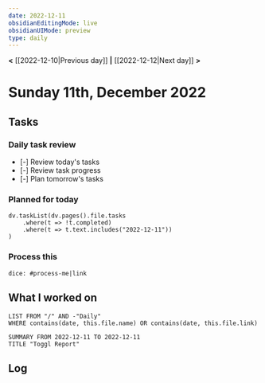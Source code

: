 ```yaml
---
date: 2022-12-11
obsidianEditingMode: live
obsidianUIMode: preview
type: daily
---
```


**<** [[2022-12-10|Previous day]] **|** [[2022-12-12|Next day]] **>**

# Sunday 11th, December 2022

## Tasks

### Daily task review
- [-] Review today's tasks
- [-] Review task progress
- [-] Plan tomorrow's tasks

### Planned for today

```dataviewjs
dv.taskList(dv.pages().file.tasks
	.where(t => !t.completed)
	.where(t => t.text.includes("2022-12-11"))
)
```

### Process this
`dice: #process-me|link`

## What I worked on
```dataview
LIST FROM "/" AND -"Daily"
WHERE contains(date, this.file.name) OR contains(date, this.file.link)
```

```toggl
SUMMARY FROM 2022-12-11 TO 2022-12-11
TITLE "Toggl Report"
```

## Log
